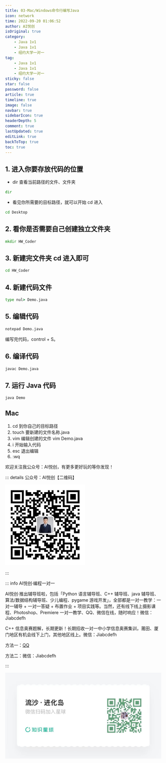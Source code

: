 ```yaml
---
title: 03-Mac/Windows命令行编写Java
icon: network
time: 2022-09-20 01:06:52
author: AI悦创
isOriginal: true
category: 
    - Java 1v1
    - Java 1v1
    - 纽约大学一对一
tag:
    - Java 1v1
    - Java 1v1
    - 纽约大学一对一
sticky: false
star: false
password: false
article: true
timeline: true
image: false
navbar: true
sidebarIcon: true
headerDepth: 5
comment: true
lastUpdated: true
editLink: true
backToTop: true
toc: true
---
```


## 1. 进入你要存放代码的位置

- dir 查看当前路径的文件、文件夹

```cmd
dir
```

- 看见你所需要的目标路径，就可以开始 cd 进入

```cmd
cd Desktop
```

## 2. 看你是否需要自己创建独立文件夹

```cmd
mkdir HW_Coder
```

## 3. 新建完文件夹 cd 进入即可

```cmd
cd HW_Coder
```

## 4. 新建代码文件

```cmd
type nul> Demo.java
```

## 5. 编辑代码

```cmd
notepad Demo.java
```

编写完代码，control + S。

## 6. 编译代码

```cmd
javac Demo.java
```

## 7. 运行 Java 代码

```cmd
java Demo
```

## Mac

1. cd 到你自己的目标路径
2. touch 要新建的文件名称.java
3. vim 编辑创建的文件 vim Demo.java
4. i 开始输入代码
5. esc 退出编辑
6. :wq

欢迎关注我公众号：AI悦创，有更多更好玩的等你发现！

::: details 公众号：AI悦创【二维码】

![](/gzh.jpg)

:::

::: info AI悦创·编程一对一

AI悦创·推出辅导班啦，包括「Python 语言辅导班、C++ 辅导班、java 辅导班、算法/数据结构辅导班、少儿编程、pygame 游戏开发」，全部都是一对一教学：一对一辅导 + 一对一答疑 + 布置作业 + 项目实践等。当然，还有线下线上摄影课程、Photoshop、Premiere 一对一教学、QQ、微信在线，随时响应！微信：Jiabcdefh

C++ 信息奥赛题解，长期更新！长期招收一对一中小学信息奥赛集训，莆田、厦门地区有机会线下上门，其他地区线上。微信：Jiabcdefh

方法一：[QQ](http://wpa.qq.com/msgrd?v=3&uin=1432803776&site=qq&menu=yes)

方法二：微信：Jiabcdefh

:::

![](/zsxq.jpg)